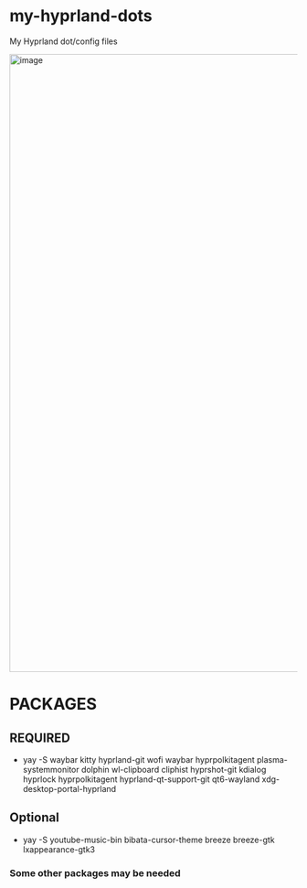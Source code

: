# my-hyprland-dots
My Hyprland dot/config files

<img width="1920" height="1081" alt="image" src="https://github.com/user-attachments/assets/4f40b930-c058-4dc2-9722-71627bd2d719" />

# PACKAGES
## REQUIRED
- yay -S waybar kitty hyprland-git wofi waybar hyprpolkitagent plasma-systemmonitor dolphin wl-clipboard cliphist hyprshot-git kdialog hyprlock hyprpolkitagent hyprland-qt-support-git qt6-wayland xdg-desktop-portal-hyprland
## Optional
- yay -S youtube-music-bin bibata-cursor-theme breeze breeze-gtk lxappearance-gtk3

### Some other packages may be needed
